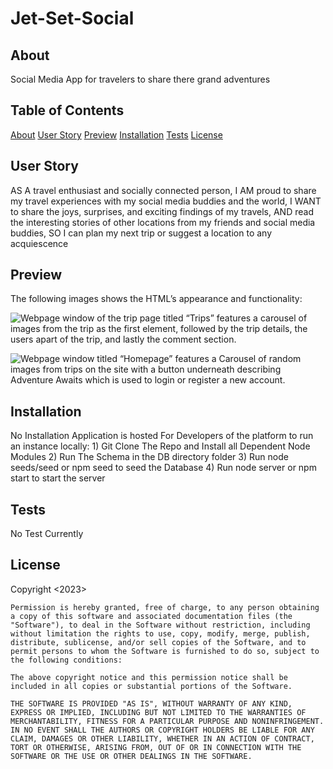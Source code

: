 # Jet-Set-Social

## About
Social Media App for travelers to share there grand adventures

## Table of Contents
  
  [About](#about)
  [User Story](#user-story)
  [Preview](#preview)
  [Installation](#installation)
  [Tests](#tests)
  [License](#license)

## User Story

AS A travel enthusiast and socially connected person,
I AM proud to share my travel experiences with my social media buddies and the world,
I WANT to share the joys, surprises, and exciting findings of my travels, 
AND read the interesting stories of other locations from my friends and social media buddies,
SO I can plan my next trip or suggest a location to any acquiescence

## Preview

The following images shows the HTML’s appearance and functionality:

![Webpage window of the trip page titled “Trips” features a carousel of images from the trip as the first element, followed by the trip details, the users apart of the trip, and lastly the comment section.]()

![Webpage window titled “Homepage” features a Carousel of random images from trips on the site with a button underneath describing Adventure Awaits which is used to login or register a new account.]()     
  
## Installation
  No Installation Application is hosted
  For Developers of the platform to run an instance locally:
    1) Git Clone The Repo and Install all Dependent Node Modules
    2) Run The Schema in the DB directory folder
    3) Run node seeds/seed or npm seed to seed the Database
    4) Run node server or npm start to start the server

## Tests
  No Test Currently

## License
  Copyright <2023> <COPYRIGHT Jet-Set-Studios>

    Permission is hereby granted, free of charge, to any person obtaining a copy of this software and associated documentation files (the "Software"), to deal in the Software without restriction, including without limitation the rights to use, copy, modify, merge, publish, distribute, sublicense, and/or sell copies of the Software, and to permit persons to whom the Software is furnished to do so, subject to the following conditions:

    The above copyright notice and this permission notice shall be included in all copies or substantial portions of the Software.

    THE SOFTWARE IS PROVIDED "AS IS", WITHOUT WARRANTY OF ANY KIND, EXPRESS OR IMPLIED, INCLUDING BUT NOT LIMITED TO THE WARRANTIES OF MERCHANTABILITY, FITNESS FOR A PARTICULAR PURPOSE AND NONINFRINGEMENT. IN NO EVENT SHALL THE AUTHORS OR COPYRIGHT HOLDERS BE LIABLE FOR ANY CLAIM, DAMAGES OR OTHER LIABILITY, WHETHER IN AN ACTION OF CONTRACT, TORT OR OTHERWISE, ARISING FROM, OUT OF OR IN CONNECTION WITH THE SOFTWARE OR THE USE OR OTHER DEALINGS IN THE SOFTWARE.
